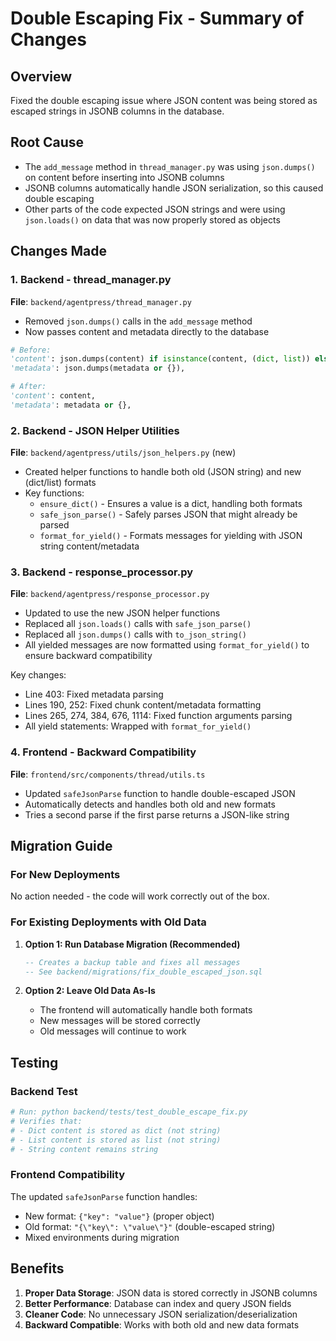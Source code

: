 # Double Escaping Fix - Summary of Changes

## Overview
Fixed the double escaping issue where JSON content was being stored as escaped strings in JSONB columns in the database.

## Root Cause
- The `add_message` method in `thread_manager.py` was using `json.dumps()` on content before inserting into JSONB columns
- JSONB columns automatically handle JSON serialization, so this caused double escaping
- Other parts of the code expected JSON strings and were using `json.loads()` on data that was now properly stored as objects

## Changes Made

### 1. Backend - thread_manager.py
**File**: `backend/agentpress/thread_manager.py`
- Removed `json.dumps()` calls in the `add_message` method
- Now passes content and metadata directly to the database

```python
# Before:
'content': json.dumps(content) if isinstance(content, (dict, list)) else content,
'metadata': json.dumps(metadata or {}),

# After:
'content': content,
'metadata': metadata or {},
```

### 2. Backend - JSON Helper Utilities
**File**: `backend/agentpress/utils/json_helpers.py` (new)
- Created helper functions to handle both old (JSON string) and new (dict/list) formats
- Key functions:
  - `ensure_dict()` - Ensures a value is a dict, handling both formats
  - `safe_json_parse()` - Safely parses JSON that might already be parsed
  - `format_for_yield()` - Formats messages for yielding with JSON string content/metadata

### 3. Backend - response_processor.py
**File**: `backend/agentpress/response_processor.py`
- Updated to use the new JSON helper functions
- Replaced all `json.loads()` calls with `safe_json_parse()`
- Replaced all `json.dumps()` calls with `to_json_string()`
- All yielded messages are now formatted using `format_for_yield()` to ensure backward compatibility

Key changes:
- Line 403: Fixed metadata parsing
- Lines 190, 252: Fixed chunk content/metadata formatting
- Lines 265, 274, 384, 676, 1114: Fixed function arguments parsing
- All yield statements: Wrapped with `format_for_yield()`

### 4. Frontend - Backward Compatibility
**File**: `frontend/src/components/thread/utils.ts`
- Updated `safeJsonParse` function to handle double-escaped JSON
- Automatically detects and handles both old and new formats
- Tries a second parse if the first parse returns a JSON-like string

## Migration Guide

### For New Deployments
No action needed - the code will work correctly out of the box.

### For Existing Deployments with Old Data

1. **Option 1: Run Database Migration (Recommended)**
   ```sql
   -- Creates a backup table and fixes all messages
   -- See backend/migrations/fix_double_escaped_json.sql
   ```

2. **Option 2: Leave Old Data As-Is**
   - The frontend will automatically handle both formats
   - New messages will be stored correctly
   - Old messages will continue to work

## Testing

### Backend Test
```python
# Run: python backend/tests/test_double_escape_fix.py
# Verifies that:
# - Dict content is stored as dict (not string)
# - List content is stored as list (not string)
# - String content remains string
```

### Frontend Compatibility
The updated `safeJsonParse` function handles:
- New format: `{"key": "value"}` (proper object)
- Old format: `"{\"key\": \"value\"}"` (double-escaped string)
- Mixed environments during migration

## Benefits
1. **Proper Data Storage**: JSON data is stored correctly in JSONB columns
2. **Better Performance**: Database can index and query JSON fields
3. **Cleaner Code**: No unnecessary JSON serialization/deserialization
4. **Backward Compatible**: Works with both old and new data formats 
